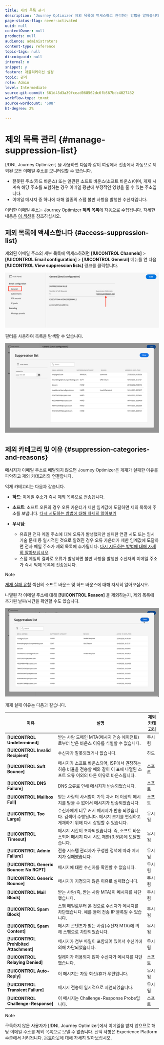 ```yaml
---
title: 제외 목록 관리
description: 'Journey Optimizer 제외 목록에 액세스하고 관리하는 방법을 알아봅니다 '
page-status-flag: never-activated
uuid: null
contentOwner: null
products: null
audience: administrators
content-type: reference
topic-tags: null
discoiquuid: null
internal: n
snippet: y
feature: 애플리케이션 설정
topic: 관리
role: Admin
level: Intermediate
source-git-commit: 661d43d3a39fcead068562dc6fb567bdc4027432
workflow-type: tm+mt
source-wordcount: '608'
ht-degree: 2%

---
```



# 제외 목록 관리 {#manage-suppression-list}

[!DNL Journey Optimizer] 을 사용하면 다음과 같이 여정에서 전송에서 자동으로 제외된 모든 이메일 주소를 모니터링할 수 있습니다.

* 잘못된 주소(하드 바운스) 또는 일관된 소프트 바운스(소프트 바운스)이며, 게재 시 계속 해당 주소를 포함하는 경우 이메일 평판에 부정적인 영향을 줄 수 있는 주소입니다.
* 이메일 메시지 중 하나에 대해 일종의 스팸 불만 사항을 발행한 수신자입니다.

<!--Profiles who unsubscribe from your sendings. Learn more on [opting-out](../consent.md). NOT TRUE as confirmed by eng.: "Subscribe and Unsubscribe are handled by the Consent/Subscription service. A user that opts out will not make it to the suppression list – we won’t send them emails."-->

이러한 이메일 주소는 Journey Optimizer **제외 목록**&#x200B;에 자동으로 수집됩니다. 자세한 내용은 [이 섹션](../suppression-list.md)을 참조하십시오.

## 제외 목록에 액세스합니다 {#access-suppression-list}

제외된 이메일 주소의 세부 목록에 액세스하려면 **[!UICONTROL Channels]** > **[!UICONTROL Email configuration]** > **[!UICONTROL General]** 메뉴를 연 다음 **[!UICONTROL View suppression lists]** 링크를 클릭합니다.

![](../assets/suppression-list-link.png)

필터를 사용하여 목록을 탐색할 수 있습니다.

![](../assets/suppression-list-filters.png)

<!--suppression date,  category and reason, but on staging, only creation date filter is available-->

<!--You can also download the list as a CSV file for analysis and reporting purpose. Won't be available.-->

## 제외 카테고리 및 이유 {#suppression-categories-and-reasons}

메시지가 이메일 주소로 배달되지 않으면 Journey Optimizer은 게재가 실패한 이유를 파악하고 제외 카테고리와 연결합니다.

억제 카테고리는 다음과 같습니다.

* **하드**: 이메일 주소가 즉시 제외 목록으로 전송됩니다.

* **소프트**: 소프트 오류의 경우 오류 카운터가 제한 임계값에 도달하면 제외 목록에 주소를 보냅니다. [다시 시도하는 방법에 대해 자세히 알아보기](retries.md)

* **무시됨**:
   * 유효한 전자 메일 주소에 대해 오류가 발생했지만 실패한 연결 시도 또는 임시 기술 문제 등 일시적인 것으로 알려진 경우 오류 카운터가 제한 임계값에 도달하면 전자 메일 주소가 제외 목록에 추가됩니다. [다시 시도하는 방법에 대해 자세히 알아보십시오](retries.md).
   * 스팸 메일의 결과로 오류가 발생하면 불만 사항을 발행한 수신자의 이메일 주소가 즉시 억제 목록에 전송됩니다.

<!--**Manual**: You can also manually add an email address to the suppression list. => Manual category will be available when manually adding an address to the suppression list (via API)-->

>[!NOTE]
>
>[게재 실패 유형](../suppression-list.md#delivery-failures) 섹션의 소프트 바운스 및 하드 바운스에 대해 자세히 알아보십시오.

나열된 각 이메일 주소에 대해 **[!UICONTROL Reason]** 을 제외하는지, 제외 목록에 추가된 날짜/시간을 확인할 수도 있습니다.

![](../assets/suppression-list-temp.png)
<!--to replace with suppression-list.png when Manual category is available (through API)-->

게재 실패 이유는 다음과 같습니다.

| 이유 | 설명 | 제외 카테고리 |
| --- | --- | --- |
| **[!UICONTROL Undetermined]** | 받는 사람 도메인 MTA(메시지 전송 에이전트)로부터 받은 바운스 이유를 식별할 수 없습니다. | 무시됨 |
| **[!UICONTROL Invalid Recipient]** | 수신자가 잘못되었거나 없습니다. | 하드 |
| **[!UICONTROL Soft Bounce]** | 메시지가 소프트 바운스되어, ISP에서 권장하는 허용 비율을 전송할 때와 같이 이 표에 나열된 소프트 오류 이외의 다른 이유로 바운스됩니다. | 소프트 |
| **[!UICONTROL DNS Failure]** | DNS 오류로 인해 메시지가 반송되었습니다. | 소프트 |
| **[!UICONTROL Mailbox Full]** | 받는 사람의 사서함이 가득 차서 더 이상의 메시지를 받을 수 없어서 메시지가 반송되었습니다. | 소프트 |
| **[!UICONTROL Too Large]** | 수신자에게 너무 커서 메시지가 반송 되었습니다. [](retries.md) 검색이 수행됩니다. 메시지 크기를 편집하고 게재하기 위해 다시 삽입할 수 있습니다. | 무시됨 |
| **[!UICONTROL Timeout]** | 메시지 시간이 초과되었습니다. 즉, 소프트 바운스되어 메시지 다시 시도 제한(3.5일)에 도달했습니다. | 무시됨 |
| **[!UICONTROL Admin Failure]** | 전송 시스템 관리자가 구성한 정책에 따라 메시지가 실패했습니다. <!--For example, if emails are blackholed at the global, domain or binding level using the "blackhole" directive, this bounce code is used.--> | 무시됨 |
| **[!UICONTROL Generic Bounce: No RCPT]** | 메시지에 대한 수신자를 확인할 수 없습니다. | 무시됨 |
| **[!UICONTROL Generic Bounce]** | 메시지가 지정되지 않은 이유로 실패했습니다. | 무시됨 |
| **[!UICONTROL Mail Block]** | 받는 사람(즉, 받는 사람 MTA)이 메시지를 차단했습니다. | 무시됨 |
| **[!UICONTROL Spam Block]** | 스팸 메일로부터 온 것으로 수신자가 메시지를 차단했습니다. 예를 들어 전송 IP 블록일 수 있습니다. | 무시됨 |
| **[!UICONTROL Spam Content]** | 메시지 콘텐츠가 받는 사람(수신자 MTA)에 의해 스팸으로 차단되었습니다. | 무시됨 |
| **[!UICONTROL Prohibited Attachment]** | 메시지가 첨부 파일이 포함되어 있어서 수신기에 의해 차단되었습니다. | 무시됨 |
| **[!UICONTROL Relaying Denied]** | 릴레이가 허용되지 않아 수신자가 메시지를 차단했습니다. | 소프트 |
| **[!UICONTROL Auto-Reply]** | 이 메시지는 자동 회신/휴가 우편입니다. | 무시됨 |
| **[!UICONTROL Transient Failure]** | 메시지 전송이 일시적으로 지연되었습니다. | 무시됨 |
| **[!UICONTROL Challenge-Response]** | 이 메시지는 Challenge-Response Probe입니다. | 소프트 |

>[!NOTE]
>
>구독하지 않은 사용자가 [!DNL Journey Optimizer]에서 이메일을 받지 않으므로 해당 이메일 주소를 제외 목록으로 보낼 수 없습니다. 선택 사항은 Experience Platform 수준에서 처리됩니다. [옵트아웃](../consent.md)에 대해 자세히 알아보십시오.

<!--
Removed from the table provided by SparkPost/Momentum:
| **[!UICONTROL Subscribe]** | The message is a subscribe request. | Ignored |
| **[!UICONTROL Unsubscribe]** | The message is an unsubscribe request. | Hard |
-->

<!--Note to add eventually: If a user is subscribed and [!DNL Journey Optimizer] fails to send emails to their subscribed email address, they will get added to the suppression list. (not sure it's possible to subscribe through AJO or need to find reference to Experience Platform doc?)-->


